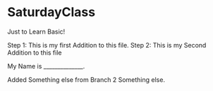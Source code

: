 # SaturdayClass
Just to Learn Basic!

Step 1: This is my first Addition to this file.
Step 2: This is my Second Addition to this file 

My Name is ______________.

Added Something else from Branch 2
Something else.
